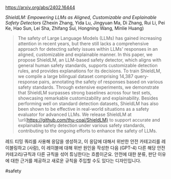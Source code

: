https://arxiv.org/abs/2402.16444

*ShieldLM: Empowering LLMs as Aligned, Customizable and Explainable Safety Detectors* (Zhexin Zhang, Yida Lu, Jingyuan Ma, Di Zhang, Rui Li, Pei Ke, Hao Sun, Lei Sha, Zhifang Sui, Hongning Wang, Minlie Huang)

> The safety of Large Language Models (LLMs) has gained increasing attention in recent years, but there still lacks a comprehensive approach for detecting safety issues within LLMs' responses in an aligned, customizable and explainable manner. In this paper, we propose ShieldLM, an LLM-based safety detector, which aligns with general human safety standards, supports customizable detection rules, and provides explanations for its decisions. To train ShieldLM, we compile a large bilingual dataset comprising 14,387 query-response pairs, annotating the safety of responses based on various safety standards. Through extensive experiments, we demonstrate that ShieldLM surpasses strong baselines across four test sets, showcasing remarkable customizability and explainability. Besides performing well on standard detection datasets, ShieldLM has also been shown to be effective in real-world situations as a safety evaluator for advanced LLMs. We release ShieldLM at \url{https://github.com/thu-coai/ShieldLM} to support accurate and explainable safety detection under various safety standards, contributing to the ongoing efforts to enhance the safety of LLMs.

레드 티밍 쿼리를 사용해 응답을 생성하고, 이 응답에 대해서 위반한 안전 카테고리를 레이블링하고 (사람), 이 레이블에 대해 위반 원인을 작성한 다음 (GPT-4) 다른 해당 안전 카테고리/규칙과 다른 규칙을 섞어 튜닝한다는 흐름이군요. 안전에 대한 분류, 판단 이유에 대한 근거를 제공하고 새로운 규칙을 주입할 수도 있다는 디자인입니다.

#safety 